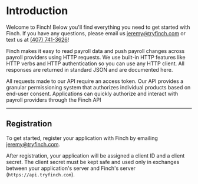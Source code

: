 # Introduction

Welcome to Finch! Below you'll find everything you need to get started with Finch. If you have any questions, please email us [jeremy@tryfinch.com](mailto:jeremy@tryfinch.com) or text us at [(407) 741-3626](tel:4077413626)!

Finch makes it easy to read payroll data and push payroll changes across payroll providers using HTTP requests. We use built-in HTTP features like HTTP verbs and HTTP authentication so you can use any HTTP client. All responses are returned in standard JSON and are documented here.

All requests made to our API require an access token. Our API provides a granular permissioning system that authorizes individual products based on end-user consent. Applications can quickly authorize and interact with payroll providers through the Finch API

***

## Registration

To get started, register your application with Finch by emailing [jeremy@tryfinch.com](mailto:jeremy@tryfinch.com).

After registration, your application will be assigned a client ID and a client secret. The client secret must be kept safe and used only in exchanges between your application's server and Finch's server (`https://api.tryfinch.com`).
